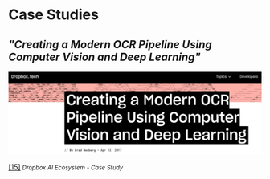 # Case Studies

## _"Creating a Modern OCR Pipeline Using Computer Vision and Deep Learning"_

![Dropbox case study](../Images/21_running_case.png)

[[15]](https://dropbox.tech/machine-learning/creating-a-modern-ocr-pipeline-using-computer-vision-and-deep-learning)<small><i> Dropbox AI Ecosystem - Case Study</i></small>
